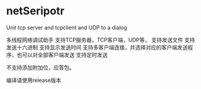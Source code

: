 # netSeripotr
Unit tcp server and tcpclient and UDP to a dialog

多线程网络调试助手
支持TCP服务器，TCP客户端，UDP等，
支持发送文件
支持发送十六进制
支持显示发送时间
支持多客户端连接，并选择对应的客户端发送程序，也可以对全部客户端发送
支持定时发送

不支持添加附加位，应答包。

编译请使用release版本
